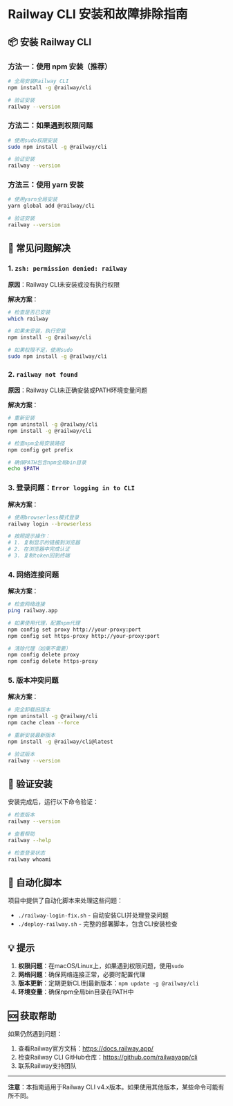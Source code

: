 # Railway CLI 安装和故障排除指南

## 📦 安装 Railway CLI

### 方法一：使用 npm 安装（推荐）
```bash
# 全局安装Railway CLI
npm install -g @railway/cli

# 验证安装
railway --version
```

### 方法二：如果遇到权限问题
```bash
# 使用sudo权限安装
sudo npm install -g @railway/cli

# 验证安装
railway --version
```

### 方法三：使用 yarn 安装
```bash
# 使用yarn全局安装
yarn global add @railway/cli

# 验证安装
railway --version
```

## 🔧 常见问题解决

### 1. `zsh: permission denied: railway`

**原因**：Railway CLI未安装或没有执行权限

**解决方案**：
```bash
# 检查是否已安装
which railway

# 如果未安装，执行安装
npm install -g @railway/cli

# 如果权限不足，使用sudo
sudo npm install -g @railway/cli
```

### 2. `railway not found`

**原因**：Railway CLI未正确安装或PATH环境变量问题

**解决方案**：
```bash
# 重新安装
npm uninstall -g @railway/cli
npm install -g @railway/cli

# 检查npm全局安装路径
npm config get prefix

# 确保PATH包含npm全局bin目录
echo $PATH
```

### 3. 登录问题：`Error logging in to CLI`

**解决方案**：
```bash
# 使用browserless模式登录
railway login --browserless

# 按照提示操作：
# 1. 复制显示的链接到浏览器
# 2. 在浏览器中完成认证
# 3. 复制token回到终端
```

### 4. 网络连接问题

**解决方案**：
```bash
# 检查网络连接
ping railway.app

# 如果使用代理，配置npm代理
npm config set proxy http://your-proxy:port
npm config set https-proxy http://your-proxy:port

# 清除代理（如果不需要）
npm config delete proxy
npm config delete https-proxy
```

### 5. 版本冲突问题

**解决方案**：
```bash
# 完全卸载旧版本
npm uninstall -g @railway/cli
npm cache clean --force

# 重新安装最新版本
npm install -g @railway/cli@latest

# 验证版本
railway --version
```

## 🚀 验证安装

安装完成后，运行以下命令验证：

```bash
# 检查版本
railway --version

# 查看帮助
railway --help

# 检查登录状态
railway whoami
```

## 📝 自动化脚本

项目中提供了自动化脚本来处理这些问题：

- `./railway-login-fix.sh` - 自动安装CLI并处理登录问题
- `./deploy-railway.sh` - 完整的部署脚本，包含CLI安装检查

## 💡 提示

1. **权限问题**：在macOS/Linux上，如果遇到权限问题，使用`sudo`
2. **网络问题**：确保网络连接正常，必要时配置代理
3. **版本更新**：定期更新CLI到最新版本：`npm update -g @railway/cli`
4. **环境变量**：确保npm全局bin目录在PATH中

## 🆘 获取帮助

如果仍然遇到问题：

1. 查看Railway官方文档：https://docs.railway.app/
2. 检查Railway CLI GitHub仓库：https://github.com/railwayapp/cli
3. 联系Railway支持团队

---

**注意**：本指南适用于Railway CLI v4.x版本。如果使用其他版本，某些命令可能有所不同。